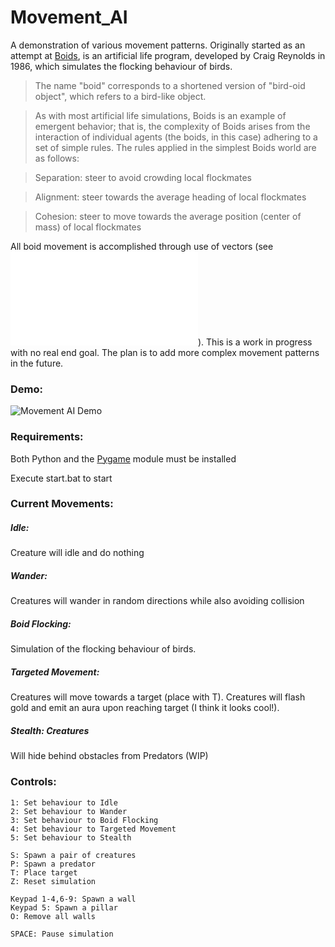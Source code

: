 # Movement_AI

A demonstration of various movement patterns. Originally started as an attempt at [Boids](https://en.wikipedia.org/wiki/Boids), is an artificial life program, developed by Craig Reynolds in 1986, which simulates the flocking behaviour of birds.

> The name "boid" corresponds to a shortened version of "bird-oid object", which refers to a bird-like object.

> As with most artificial life simulations, Boids is an example of emergent behavior; that is, the complexity of Boids arises     from the interaction of individual agents (the boids, in this case) adhering to a set of simple rules. The rules applied in the simplest Boids world are as follows: 

> Separation: steer to avoid crowding local flockmates

> Alignment: steer towards the average heading of local flockmates

> Cohesion: steer to move towards the average position (center of mass) of local flockmates
    
All boid movement is accomplished through use of vectors (see ![Calculations.py](src/Calculations.py)). This is a work in progress with no real end goal. The plan is to add more complex movement patterns in the future.
### Demo:
![Movement AI Demo](src/resources/demo.gif)

### Requirements:

Both Python and the [Pygame](https://pypi.org/project/pygame/) module must be installed
    
Execute start.bat to start

### Current Movements:

##### Idle: 
Creature will idle and do nothing

##### Wander: 
Creatures will wander in random directions while also avoiding collision

##### Boid Flocking: 
Simulation of the flocking behaviour of birds. 
    
##### Targeted Movement: 
Creatures will move towards a target (place with T). Creatures will flash gold and emit an aura upon reaching target (I think it looks cool!).
   
##### Stealth: Creatures 
Will hide behind obstacles from Predators (WIP)
    
### Controls:

    1: Set behaviour to Idle    
    2: Set behaviour to Wander    
    3: Set behaviour to Boid Flocking
    4: Set behaviour to Targeted Movement
    5: Set behaviour to Stealth
    
    S: Spawn a pair of creatures
    P: Spawn a predator
    T: Place target
    Z: Reset simulation
    
    Keypad 1-4,6-9: Spawn a wall
    Keypad 5: Spawn a pillar
    O: Remove all walls
    
    SPACE: Pause simulation
